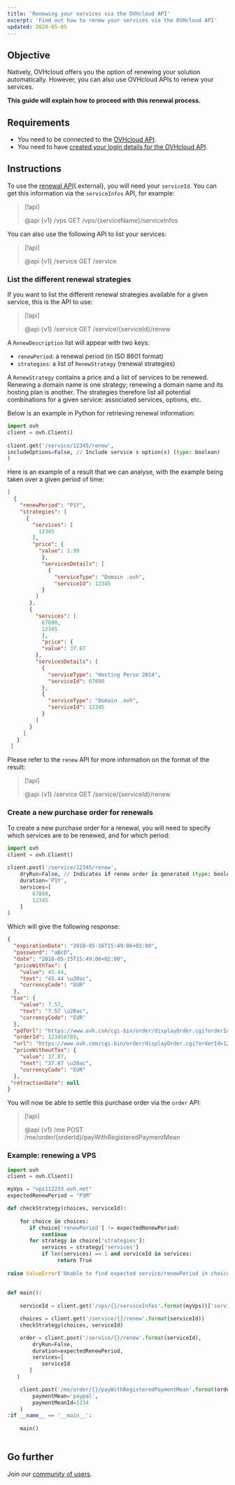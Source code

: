 ```yaml
---
title: 'Renewing your services via the OVHcloud API'
excerpt: 'Find out how to renew your services via the OVHcloud API'
updated: 2020-05-05
---
```


## Objective

Natively, OVHcloud offers you the option of renewing your solution automatically. However, you can also use OVHcloud APIs to renew your services.

**This guide will explain how to proceed with this renewal process.**

## Requirements

- You need to be connected to the [OVHcloud API](https://api.ovh.com/).
- You need to have [created your login details for the OVHcloud API](/pages/manage_and_operate/api/first-steps).

## Instructions

To use the [renewal API](https://api.ovh.com/console/#/service/{serviceId}/renew#GET){.external}, you will need your `serviceId`. You can get this information via the `serviceInfos` API, for example:

> [!api]
>
> @api {v1} /vps GET /vps/{serviceName}/serviceInfos
>

You can also use the following API to list your services:

> [!api]
>
> @api {v1} /service GET /service
>

### List the different renewal strategies

If you want to list the different renewal strategies available for a given service, this is the API to use:

> [!api]
>
> @api {v1} /service GET /service/{serviceId}/renew
>

A `RenewDescription` list will appear with two keys:
     
* `renewPeriod`: a renewal period (in ISO 8601 format)
* `strategies`: a list of `RenewStrategy` (renewal strategies)

A `RenewStrategy` contains a price and a list of services to be renewed. Renewing a domain name is one strategy; renewing a domain name and its hosting plan is another. The strategies therefore list all potential combinations for a given service: associated services, options, etc.

Below is an example in Python for retrieving renewal information:
     
```python
import ovh
client = ovh.Client()
     
client.get('/service/12345/renew',
includeOptions=False, // Include service s option(s) (type: boolean)
)
```
     
Here is an example of a result that we can analyse, with the example being taken over a given period of time:
     
```json
[
  {
    "renewPeriod": "P1Y",
    "strategies": [
      {
        "services": [
          12345
        ],
        "price": {
          "value": 1.99
           },
           "servicesDetails": [
             {
               "serviceType": "Domain .ovh",
               "serviceId": 12345
           }
         ]
       },
       {
         "services": [
           67890,
           12345
           ],
           "price": {
           "value": 37.87
         },
         "servicesDetails": [
           {
             "serviceType": "Hosting Perso 2014",
             "serviceId": 67890
           },
           {
             "serviceType": "Domain .ovh",
             "serviceId": 12345
           }
         ]
       }
     ]
   }
 ]
```

Please refer to the `renew` API for more information on the format of the result:

> [!api]
>
> @api {v1} /service GET /service/{serviceId}/renew
>

 
### Create a new purchase order for renewals

To create a new purchase order for a renewal, you will need to specify which services are to be renewed, and for which period:     
     
```python
import ovh
client = ovh.Client()
 
client.post('/service/12345/renew',
    dryRun=False, // Indicates if renew order is generated (type: boolean)
    duration='P1Y',
    services=[
        67890,
        12345
    ]
)
```

Which will give the following response:
     
```json
{
  "expirationDate": "2018-05-16T15:49:06+02:00",
  "password": "aBcD",
  "date": "2018-05-15T15:49:06+02:00",
  "priceWithTax": {
    "value": 45.44,
    "text": "45.44 \u20ac",
    "currencyCode": "EUR"
  },
 "tax": {
    "value": 7.57,
    "text": "7.57 \u20ac",
    "currencyCode": "EUR"
  },
  "pdfUrl": "https://www.ovh.com/cgi-bin/order/displayOrder.cgi?orderId=123456789&orderPassword=aBcD",
  "orderId": 123456789,
  "url": "https://www.ovh.com/cgi-bin/order/displayOrder.cgi?orderId=123456789&orderPassword=aBcD",
  "priceWithoutTax": {
    "value": 37.87,
    "text": "37.87 \u20ac",
    "currencyCode": "EUR"
  },
 "retractionDate": null
}
```

You will now be able to settle this purchase order via the `order` API:

     
> [!api]
>
> @api {v1} /me POST /me/order/{orderId}/payWithRegisteredPaymentMean
>

### Example: renewing a VPS

```python
import ovh
client = ovh.Client()

myVps = "vps112233.ovh.net"
expectedRenewPeriod = "P3M"

def checkStrategy(choices, serviceId):
     
    for choice in choices:
       if choice['renewPeriod'] != expectedRenewPeriod:
           continue
       for strategy in choice['strategies']:
           services = strategy['services']
           if len(services) == 1 and serviceId in services:
                return True
     
raise ValueError('Unable to find expected service/renewPeriod in choices')
     
     
def main():
     
    serviceId = client.get('/vps/{}/serviceInfos'.format(myVps))['serviceId']

    choices = client.get('/service/{}/renew'.format(serviceId))
    checkStrategy(choices, serviceId)

    order = client.post('/service/{}/renew'.format(serviceId),
        dryRun=False,
        duration=expectedRenewPeriod,
        services=[
           serviceId
       ]
   )

    client.post('/me/order/{}/payWithRegisteredPaymentMean'.format(order['orderId']),
        paymentMean='paypal',
        paymentMeanId=1234
    )
:if __name__ == '__main__':
 
    main()
 
```

## Go further

Join our [community of users](/links/community).